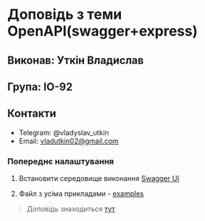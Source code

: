 # Доповідь з теми OpenAPI(swagger+express)
## Виконав: Уткін Владислав
## Група: ІО-92
## Контакти
* Telegram: @vladyslav_utkin
* Email: vladutkin02@gmail.com



### Попереднє налаштування 

1. Встановити середовище виконання [Swagger UI](https://swagger.io/tools/swagger-ui/download/)

2. Файл з усіма прикладами - [examples](./doc/examples.md)

>Доповідь знаходиться [тут](./doc/OpenAPI.md)
